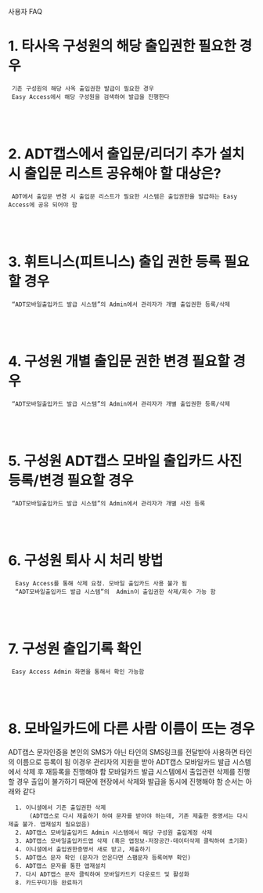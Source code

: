 사용자 FAQ

# 1. 타사옥 구성원의 해당 출입권한 필요한 경우

     기존 구성원의 해당 사옥 출입권한 발급이 필요한 경우
     Easy Access에서 해당 구성원을 검색하여 발급을 진행한다

<br><br>

# 2. ADT캡스에서 출입문/리더기 추가 설치 시 출입문 리스트 공유해야 할 대상은?

     ADT에서 출입문 변경 시 출입문 리스트가 필요한 시스템은 출입권한을 발급하는 Easy Access에 공유 되어야 함

<br><br>


# 3. 휘트니스(피트니스) 출입 권한 등록 필요할 경우
     “ADT모바일출입카드 발급 시스템”의 Admin에서 관리자가 개별 출입권한 등록/삭제

<br><br>

# 4. 구성원 개별 출입문 권한 변경 필요할 경우
     “ADT모바일출입카드 발급 시스템”의 Admin에서 관리자가 개별 출입권한 등록/삭제

<br><br>

# 5. 구성원 ADT캡스 모바일 출입카드 사진 등록/변경 필요할 경우
     “ADT모바일출입카드 발급 시스템”의 Admin에서 관리자가 개별 사진 등록

<br><br>

# 6. 구성원 퇴사 시 처리 방법
      Easy Access를 통해 삭제 요청. 모바일 출입카드 사용 불가 됨
      “ADT모바일출입카드 발급 시스템”의  Admin이 출입권한 삭제/회수 가능 함

<br><br>

# 7. 구성원 출입기록 확인
     Easy Access Admin 화면을 통해서 확인 가능함

<br><br>


# 8. 모바일카드에 다른 사람 이름이 뜨는 경우

ADT캡스 문자인증을 본인의 SMS가 아닌 타인의 SMS링크를 전달받아 사용하면 타인의 이름으로 등록이 됨
이경우 관리자의 지원을 받아 ADT캡스 모바일카드 발급 시스템에서 삭제 후 재등록을 진행해야 함
모바일카드 발급 시스템에서 출입관련 삭제를 진행할 경우 출입이 불가하기 때문에 현장에서 삭제와 발급을 동시에 진행해야 함
순서는 아래와 같다 
    
      1. 이니셜에서 기존 출입권한 삭제 
          (ADT캡스로 다시 제출하기 하여 문자를 받아야 하는데, 기존 제출한 증명서는 다시 제출 불가. 앱재설치 필요없음)
      2. ADT캡스 모바일출입카드 Admin 시스템에서 해당 구성원 출입계정 삭제
      3. ADT캡스 모바일출입카드앱 삭제 (혹은 앱정보-저장공간-데이터삭제 클릭하여 초기화)
      4. 이니셜에서 출입권한증명서 새로 받고, 제출하기
      5. ADT캡스 문자 확인 (문자가 안온다면 스팸문자 등록여부 확인)
      6. ADT캡스 문자를 통한 앱재설치
      7. 다시 ADT캡스 문자 클릭하여 모바일카드키 다운로드 및 활성화
      8. 카드꾸미기등 완료하기

